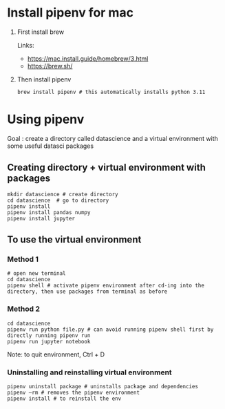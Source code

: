 # Install pipenv for mac

1. First install brew

   Links: 
   - https://mac.install.guide/homebrew/3.html
   - https://brew.sh/

2. Then install pipenv

   `brew install pipenv # this automatically installs python 3.11`

# Using pipenv

Goal : create a directory called datascience and a virtual environment with some useful datasci packages

## Creating directory + virtual environment with packages
```
mkdir datascience # create directory
cd datascience  # go to directory
pipenv install
pipenv install pandas numpy
pipenv install jupyter
```

## To use the virtual environment

### Method 1
```
# open new terminal
cd datascience 
pipenv shell # activate pipenv environment after cd-ing into the directory, then use packages from terminal as before
```

### Method 2
```
cd datascience
pipenv run python file.py # can avoid running pipenv shell first by directly running pipenv run
pipenv run jupyter notebook
```

Note: to quit environment, Ctrl + D

### Uninstalling and reinstalling virtual environment
```
pipenv uninstall package # uninstalls package and dependencies
pipenv —rm # removes the pipenv environment
pipenv install # to reinstall the env
```


